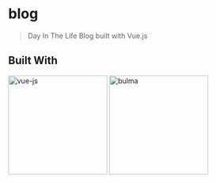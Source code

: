 # blog

> Day In The Life Blog built with Vue.js

## Built With
<img src="https://vuejs.org/images/logo.png" alt='vue-js' style="height:200px; width:auto;"/>
<img src="http://bulma.io/images/bulma-banner.png" alt='bulma' style="height:200px; width:auto;"/>
